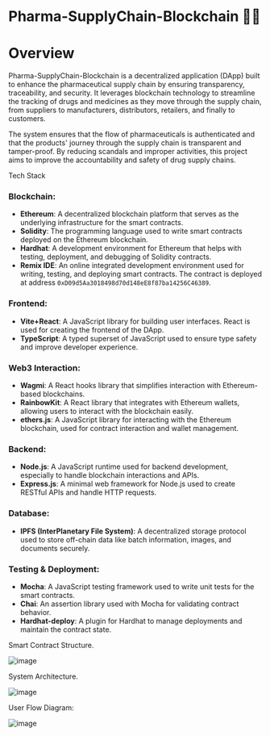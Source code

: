 # Pharma-SupplyChain-Blockchain 💊📑

# Overview
Pharma-SupplyChain-Blockchain is a decentralized application (DApp) built to enhance the pharmaceutical supply chain by ensuring transparency, traceability, and security. It leverages blockchain technology to streamline the tracking of drugs and medicines as they move through the supply chain, from suppliers to manufacturers, distributors, retailers, and finally to customers.

The system ensures that the flow of pharmaceuticals is authenticated and that the products' journey through the supply chain is transparent and tamper-proof. By reducing scandals and improper activities, this project aims to improve the accountability and safety of drug supply chains.

Tech Stack

### Blockchain:
- **Ethereum**: A decentralized blockchain platform that serves as the underlying infrastructure for the smart contracts.
- **Solidity**: The programming language used to write smart contracts deployed on the Ethereum blockchain.
- **Hardhat**: A development environment for Ethereum that helps with testing, deployment, and debugging of Solidity contracts.
- **Remix IDE**: An online integrated development environment used for writing, testing, and deploying smart contracts. The contract is deployed at address `0xD09d5Aa3018498d70d148eE8f87ba14256C46389`.

### Frontend:
- **Vite+React**: A JavaScript library for building user interfaces. React is used for creating the frontend of the DApp.
- **TypeScript**: A typed superset of JavaScript used to ensure type safety and improve developer experience.

### Web3 Interaction:
- **Wagmi**: A React hooks library that simplifies interaction with Ethereum-based blockchains.
- **RainbowKit**: A React library that integrates with Ethereum wallets, allowing users to interact with the blockchain easily.
- **ethers.js**: A JavaScript library for interacting with the Ethereum blockchain, used for contract interaction and wallet management.

### Backend:
- **Node.js**: A JavaScript runtime used for backend development, especially to handle blockchain interactions and APIs.
- **Express.js**: A minimal web framework for Node.js used to create RESTful APIs and handle HTTP requests.

### Database:
- **IPFS (InterPlanetary File System)**: A decentralized storage protocol used to store off-chain data like batch information, images, and documents securely.

### Testing & Deployment:
- **Mocha**: A JavaScript testing framework used to write unit tests for the smart contracts.
- **Chai**: An assertion library used with Mocha for validating contract behavior.
- **Hardhat-deploy**: A plugin for Hardhat to manage deployments and maintain the contract state.

Smart Contract Structure.

![image](https://github.com/user-attachments/assets/3f03cbf3-c5b2-4bff-a068-14cea6628239)

System Architecture.

![image](https://github.com/user-attachments/assets/8359811b-d993-4f3d-8787-483354dc35ef)

User Flow Diagram:

![image](https://github.com/user-attachments/assets/1bace07a-576b-4855-8179-90164a9c7504)


